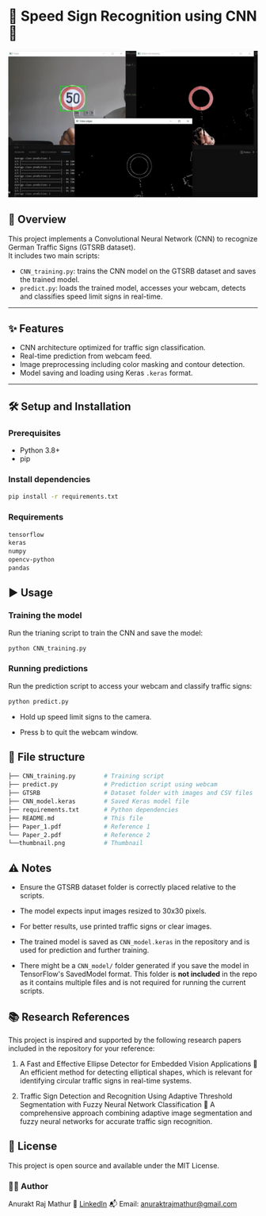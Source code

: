 # 🚦 Speed Sign Recognition using CNN 🚗

![Traffic Sign Recognition](./thumbnail.png)

## 👋 Overview

This project implements a Convolutional Neural Network (CNN) to recognize German Traffic Signs (GTSRB dataset).  
It includes two main scripts:

- `CNN_training.py`: trains the CNN model on the GTSRB dataset and saves the trained model.
- `predict.py`: loads the trained model, accesses your webcam, detects and classifies speed limit signs in real-time.

---

## ✨ Features

- CNN architecture optimized for traffic sign classification.
- Real-time prediction from webcam feed.
- Image preprocessing including color masking and contour detection.
- Model saving and loading using Keras `.keras` format.

---

## 🛠️ Setup and Installation

### Prerequisites

- Python 3.8+
- pip

### Install dependencies

```bash
pip install -r requirements.txt
```
### Requirements
```bash
tensorflow
keras
numpy
opencv-python
pandas
```

## ▶️ Usage

### Training the model
Run the trianing script to train the CNN and save the model:

```bash
python CNN_training.py
```

### Running predictions
Run the prediction script to access your webcam and classify traffic signs:

```bash
python predict.py
```

- Hold up speed limit signs to the camera.

- Press b to quit the webcam window.

## 📂 File structure
```bash
├── CNN_training.py        # Training script
├── predict.py             # Prediction script using webcam
├── GTSRB                  # Dataset folder with images and CSV files
├── CNN_model.keras        # Saved Keras model file
├── requirements.txt       # Python dependencies
├── README.md              # This file
├── Paper_1.pdf            # Reference 1
└── Paper_2.pdf            # Reference 2
└──thumbnail.png           # Thumbnail
```

## ⚠️ Notes
- Ensure the GTSRB dataset folder is correctly placed relative to the scripts.

- The model expects input images resized to 30x30 pixels.

- For better results, use printed traffic signs or clear images.


- The trained model is saved as `CNN_model.keras` in the repository and is used for prediction and further training.

- There might be a `CNN_model/` folder generated if you save the model in TensorFlow's SavedModel format. This folder is **not included** in the repo   as it contains multiple files and is not required for running the current scripts.


## 📚 Research References
This project is inspired and supported by the following research papers included in the repository for your reference:

1. A Fast and Effective Ellipse Detector for Embedded Vision Applications
    📝 An efficient method for detecting elliptical shapes, which is relevant for identifying circular traffic signs in real-time systems.

2. Traffic Sign Detection and Recognition Using Adaptive Threshold Segmentation with Fuzzy Neural Network Classification
    📝 A comprehensive approach combining adaptive image segmentation and fuzzy neural networks for accurate traffic sign recognition.

## 📄 License
This project is open source and available under the MIT License.

### 🙋‍♂️ Author
Anurakt Raj Mathur
💼 [LinkedIn](https://www.linkedin.com/in/anurakt-raj-mathur)
📬 Email: anuraktrajmathur@gmail.com
